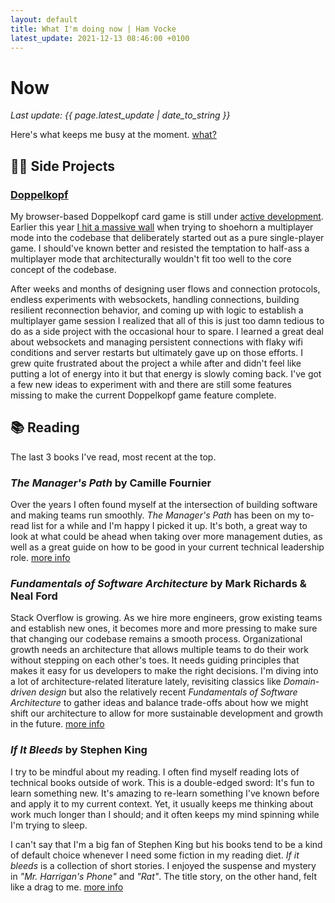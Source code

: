 ```yaml
---
layout: default
title: What I'm doing now | Ham Vocke
latest_update: 2021-12-13 08:46:00 +0100
---
```


# Now
_Last update: {{ page.latest_update | date_to_string }}_

Here's what keeps me busy at the moment. [what?](https://nownownow.com/about)

## 👨‍💻 Side Projects

### [Doppelkopf](https://doppelkopf.party)

My browser-based Doppelkopf card game is still under [active development](https://github.com/hamvocke/doppelkopf). Earlier this year [I hit a massive wall](https://github.com/hamvocke/doppelkopf/issues/62) when trying to shoehorn a multiplayer mode into the codebase that deliberately started out as a pure single-player game. I should've known better and resisted the temptation to half-ass a multiplayer mode that architecturally wouldn't fit too well to the core concept of the codebase.

After weeks and months of designing user flows and connection protocols, endless experiments with websockets, handling connections, building resilient reconnection behavior, and coming up with logic to establish a multiplayer game session I realized that all of this is just too damn tedious to do as a side project with the occasional hour to spare. I learned a great deal about websockets and managing persistent connections with flaky wifi conditions and server restarts but ultimately gave up on those efforts. I grew quite frustrated about the project a while after and didn't feel like putting a lot of energy into it but that energy is slowly coming back. I've got a few new ideas to experiment with and there are still some features missing to make the current Doppelkopf game feature complete.

## 📚 Reading
The last 3 books I've read, most recent at the top.

### _The Manager's Path_ by Camille Fournier 

Over the years I often found myself at the intersection of building software and making teams run smoothly. _The Manager's Path_ has been on my to-read list for a while and I'm happy I picked it up. It's both, a great way to look at what could be ahead when taking over more management duties, as well as a great guide on how to be good in your current technical leadership role. [more info](https://www.oreilly.com/library/view/the-managers-path/9781491973882/)

### _Fundamentals of Software Architecture_ by Mark Richards & Neal Ford

Stack Overflow is growing. As we hire more engineers, grow existing teams and establish new ones, it becomes more and more pressing to make sure that changing our codebase remains a smooth process. Organizational growth needs an architecture that allows multiple teams to do their work without stepping on each other's toes. It needs guiding principles that makes it easy for us developers to make the right decisions. I'm diving into a lot of architecture-related literature lately, revisiting classics like _Domain-driven design_ but also the relatively recent _Fundamentals of Software Architecture_ to gather ideas and balance trade-offs about how we might shift our architecture to allow for more sustainable development and growth in the future. [more info](https://www.oreilly.com/library/view/fundamentals-of-software/9781492043447/)

### _If It Bleeds_ by Stephen King

I try to be mindful about my reading. I often find myself reading lots of technical books outside of work. This is a double-edged sword: It's fun to learn something new. It's amazing to re-learn something I've known before and apply it to my current context. Yet, it usually keeps me thinking about work much longer than I should; and it often keeps my mind spinning while I'm trying to sleep.

I can't say that I'm a big fan of Stephen King but his books tend to be a kind of default choice whenever I need some fiction in my reading diet. _If it bleeds_ is a collection of short stories. I enjoyed the suspense and mystery in _"Mr. Harrigan's Phone"_ and _"Rat"_. The title story, on the other hand, felt like a drag to me. [more info](https://en.wikipedia.org/wiki/If_It_Bleeds)

